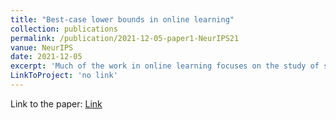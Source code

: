 ```yaml
---
title: "Best-case lower bounds in online learning"
collection: publications
permalink: /publication/2021-12-05-paper1-NeurIPS21
vanue: NeurIPS
date: 2021-12-05
excerpt: 'Much of the work in online learning focuses on the study of sublinear upper bounds on the regret. In this work, we initiate the study of best-case lower bounds in online convex optimization, wherein we bound the largest **improvement** an algorithm can obtain relative to the single best action in hindsight. This problem is motivated by the goal of better understanding the adaptivity of a learning algorithm. Another motivation comes from fairness: it is known that best-case lower bounds are instrumental in obtaining algorithms for decision-theoretic online learning (DTOL) that satisfy a notion of group fairness. Our contributions are a general method to provide best-case lower bounds in Follow The Regularized Leader (FTRL) algorithms with time-varying regularizers, which we use to show that best-case lower bounds are of the same order as existing upper regret bounds: this includes situations with a fixed learning rate, decreasing learning rates, timeless methods, and adaptive gradient methods. In stark contrast, we show that the linearized version of FTRL can attain negative linear regret. Finally, in DTOL with two experts and binary losses, we fully characterize the best-case sequences, which provides a finer understanding of the best-case lower bounds.'
LinkToProject: 'no link'
---
```

Link to the paper: [Link](https://proceedings.neurips.cc/paper/2021/hash/b7da6669894867f04b8727876a69ffc0-Abstract.html)




